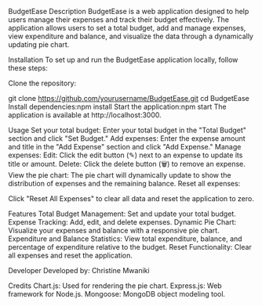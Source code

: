 BudgetEase
Description
BudgetEase is a web application designed to help users manage their expenses and track their budget effectively. The application allows users to set a total budget, add and manage expenses, view expenditure and balance, and visualize the data through a dynamically updating pie chart.

Installation
To set up and run the BudgetEase application locally, follow these steps:

Clone the repository:

git clone https://github.com/yourusername/BudgetEase.git
cd BudgetEase
Install dependencies:npm install
Start the application:npm start
The application is available at http://localhost:3000.

Usage
Set your total budget:
Enter your total budget in the "Total Budget" section and click "Set Budget."
Add expenses:
Enter the expense amount and title in the "Add Expense" section and click "Add Expense."
Manage expenses:
Edit: Click the edit button (✎) next to an expense to update its title or amount.
Delete: Click the delete button (🗑️) to remove an expense.
View the pie chart:
The pie chart will dynamically update to show the distribution of expenses and the remaining balance.
Reset all expenses:

Click "Reset All Expenses" to clear all data and reset the application to zero.

Features
Total Budget Management: Set and update your total budget.
Expense Tracking: Add, edit, and delete expenses.
Dynamic Pie Chart: Visualize your expenses and balance with a responsive pie chart.
Expenditure and Balance Statistics: View total expenditure, balance, and percentage of expenditure relative to the budget.
Reset Functionality: Clear all expenses and reset the application.

Developer
Developed by: Christine Mwaniki

Credits
Chart.js: Used for rendering the pie chart.
Express.js: Web framework for Node.js.
Mongoose: MongoDB object modeling tool.
